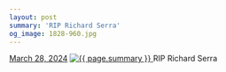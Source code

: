 ```yaml
---
layout: post
summary: 'RIP Richard Serra'
og_image: 1828-960.jpg
---
```


<p>
  <time>
    <a href="/1828">March 28, 2024</a>
  </time>
  <a href="/1828">
    <img src="{{ site.assets_url }}/1828-480.jpg" srcset="{{ site.assets_url }}/1828-240.jpg 240w, {{ site.assets_url }}/1828-480.jpg 480w, {{ site.assets_url }}/1828-720.jpg 720w, {{ site.assets_url }}/1828-960.jpg 960w" sizes="(min-width: 700px) 50vw, calc(100vw - 2rem)" alt="{{ page.summary }}" />
  </a>
  <span>RIP Richard Serra</span>
</p>
